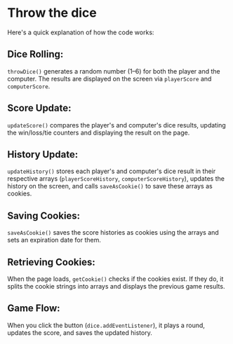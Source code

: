 # Throw the dice
Here's a quick explanation of how the code works:

## Dice Rolling:

`throwDice()` generates a random number (1–6) for both the player and the computer.
The results are displayed on the screen via `playerScore` and `computerScore`.

## Score Update:

`updateScore()` compares the player's and computer's dice results, updating the win/loss/tie counters and displaying the result on the page.

## History Update:

`updateHistory()` stores each player's and computer's dice result in their respective arrays (`playerScoreHistory`, `computerScoreHistory`), updates the history on the screen, and calls `saveAsCookie()` to save these arrays as cookies.

## Saving Cookies:

`saveAsCookie()` saves the score histories as cookies using the arrays and sets an expiration date for them.

## Retrieving Cookies:

When the page loads, `getCookie()` checks if the cookies exist. If they do, it splits the cookie strings into arrays and displays the previous game results.

## Game Flow:

When you click the button (`dice.addEventListener`), it plays a round, updates the score, and saves the updated history.
